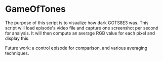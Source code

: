 # GameOfTones
The purpose of this script is to visualize how dark GOTS8E3 was. This script will load episode's video file and capture one screenshot per second for analysis. It will then compute an average RGB value for each pixel and display this.

Future work: a control episode for comparison, and various averaging techniques.
